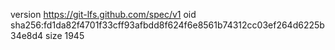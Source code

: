 version https://git-lfs.github.com/spec/v1
oid sha256:fd1da82f4701f33cff93afbdd8f624f6e8561b74312cc03ef264d6225b34e8d4
size 1945
